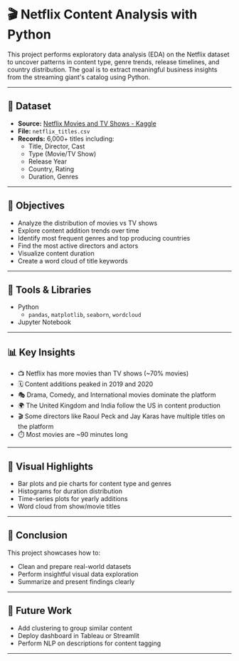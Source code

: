 # 🎬 Netflix Content Analysis with Python

This project performs exploratory data analysis (EDA) on the Netflix dataset to uncover patterns in content type, genre trends, release timelines, and country distribution. The goal is to extract meaningful business insights from the streaming giant's catalog using Python.

---

## 📁 Dataset

- **Source:** [Netflix Movies and TV Shows - Kaggle](https://www.kaggle.com/datasets/shivamb/netflix-shows)
- **File:** `netflix_titles.csv`
- **Records:** 6,000+ titles including:
  - Title, Director, Cast
  - Type (Movie/TV Show)
  - Release Year
  - Country, Rating
  - Duration, Genres

---

## 🎯 Objectives

- Analyze the distribution of movies vs TV shows
- Explore content addition trends over time
- Identify most frequent genres and top producing countries
- Find the most active directors and actors
- Visualize content duration
- Create a word cloud of title keywords

---

## 🧰 Tools & Libraries

- Python  
  - `pandas`, `matplotlib`, `seaborn`, `wordcloud`
- Jupyter Notebook

---

## 📊 Key Insights

- 📺 Netflix has more movies than TV shows (~70% movies)
- 🗓️ Content additions peaked in 2019 and 2020
- 🎭 Drama, Comedy, and International movies dominate the platform
- 🌍 The United Kingdom and India follow the US in content production
- 🎬 Some directors like Raoul Peck and Jay Karas have multiple titles on the platform
- ⏱️ Most movies are ~90 minutes long

---

## 📌 Visual Highlights

- Bar plots and pie charts for content type and genres
- Histograms for duration distribution
- Time-series plots for yearly additions
- Word cloud from show/movie titles

---

## 🏁 Conclusion

This project showcases how to:
- Clean and prepare real-world datasets
- Perform insightful visual data exploration
- Summarize and present findings clearly

---

## 🔮 Future Work

- Add clustering to group similar content
- Deploy dashboard in Tableau or Streamlit
- Perform NLP on descriptions for content tagging

---
